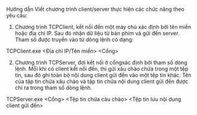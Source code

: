 Hướng dẫn
Viết chương trình client/server thực hiện các chức năng theo yêu cầu:



1. Chương trình TCPClient, kết nối đến một máy chủ xác định bởi tên miền hoặc địa chỉ IP. Sau đó nhận dữ liệu từ bàn phím và gửi đến server. Tham số được truyền vào từ dòng lệnh có dạng:

TCPClient.exe <Địa chỉ IP/Tên miền> <Cổng>



2. Chương trình TCPServer, đợi kết nối ở cổngxác định bởi tham số dòng lệnh. Mỗi khi có client kết nối đến, thì gửi xâu chào chứa trong một tệp tin, sau đó ghi toàn bộ nội dung client gửi đến vào một tệp tin khác. Tên của tập tin chứa xâu chào và tập tin chứa nội dung client gửi đến được chỉ ra trong tham số dòng lệnh.

TCPServer.exe <Cổng> <Tệp tin chứa câu chào> <Tệp tin lưu nội dung client gửi đến>

